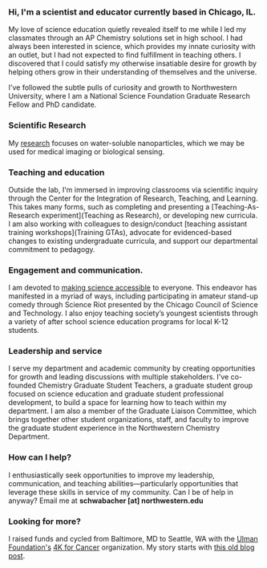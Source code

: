 ### Hi, I'm a scientist and educator currently based in Chicago, IL.

My love of science education quietly revealed itself to me while I led my classmates through an AP Chemistry solutions set in high school. I had always been interested in science, which provides my innate curiosity with an outlet, but I had not expected to find fulfillment in teaching others. I discovered that I could satisfy my otherwise insatiable desire for growth by helping others grow in their understanding of themselves and the universe.

I've followed the subtle pulls of curiosity and growth to Northwestern University, where I am a National Science Foundation Graduate Research Fellow and PhD candidate.

### Scientific Research 
My [research](Research) focuses on water-soluble nanoparticles, which we may be used for medical imaging or biological sensing.

### Teaching and education
Outside the lab, I'm immersed in improving classrooms via scientific inquiry through the Center for the Integration of Research, Teaching, and Learning. This takes many forms, such as completing and presenting a [Teaching-As-Research experiment](Teaching as Research), or developing new curricula. I am also working with colleagues to design/conduct [teaching assistant training workshops](Training GTAs), advocate for evidenced-based changes to existing undergraduate curricula, and support our departmental commitment to pedagogy.

### Engagement and communication.
I am devoted to [making science accessible](Engagement) to everyone. This endeavor has manifested in a myriad of ways, including participating in amateur stand-up comedy through Science Riot presented by the Chicago Council of Science and Technology. I also enjoy teaching society’s youngest scientists through a variety of after school science education programs for local K-12 students.

### Leadership and service
I serve my department and academic community by creating opportunities for growth and leading discussions with multiple stakeholders. I've co-founded Chemistry Graduate Student Teachers, a graduate student group focused on science education and graduate student professional development, to build a space for learning how to teach within my department. I am also a member of the Graduate Liaison Committee, which brings together other student organizations, staff, and faculty to improve the graduate student experience in the Northwestern Chemistry Department.

### How can I help?
I enthusiastically seek opportunities to improve my leadership, communication, and teaching abilities—particularly opportunities that leverage these skills in service of my community. Can I be of help in anyway? Email me at **schwabacher [at] northwestern.edu**

### Looking for more?
I raised funds and cycled from Baltimore, MD to Seattle, WA with the [Ulman Foundation's](https://ulmanfoundation.org) [4K for Cancer](https://4kforcancer.org/) organization. My story starts with [this old blog post](http://schwabacher4k.blogspot.com/2011/12/why-i-am-riding-4k.html).
